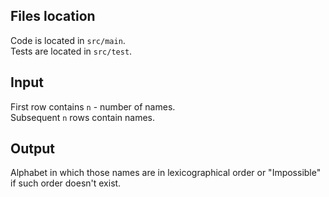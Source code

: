 ## Files location
Code is located in `src/main`.  
Tests are located in `src/test`.

## Input
First row contains `n` - number of names.  
Subsequent `n` rows contain names.

## Output
Alphabet in which those names are in lexicographical order or "Impossible" if such order doesn't exist.
